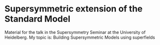 # Supersymmetric extension of the Standard Model  
Material for the talk in the Supersymmetry Seminar at the University of Heidelberg. My topic is: Building Supersymmetric Models using superfields
